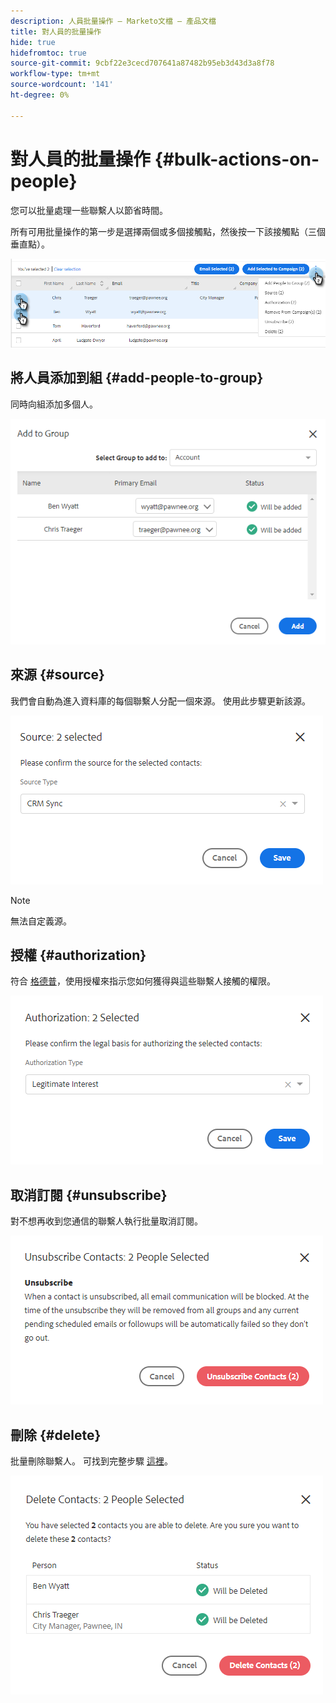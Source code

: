 ```yaml
---
description: 人員批量操作 — Marketo文檔 — 產品文檔
title: 對人員的批量操作
hide: true
hidefromtoc: true
source-git-commit: 9cbf22e3cecd707641a87482b95eb3d43d3a8f78
workflow-type: tm+mt
source-wordcount: '141'
ht-degree: 0%

---
```


# 對人員的批量操作 {#bulk-actions-on-people}

您可以批量處理一些聯繫人以節省時間。

所有可用批量操作的第一步是選擇兩個或多個接觸點，然後按一下該接觸點（三個垂直點）。

![](assets/bulk-actions-on-people-1.png)

## 將人員添加到組 {#add-people-to-group}

同時向組添加多個人。

![](assets/bulk-actions-on-people-2.png)

## 來源 {#source}

我們會自動為進入資料庫的每個聯繫人分配一個來源。 使用此步驟更新該源。

![](assets/bulk-actions-on-people-3.png)

>[!NOTE]
>
>無法自定義源。

## 授權 {#authorization}

符合 [格德普](https://eugdpr.org/)，使用授權來指示您如何獲得與這些聯繫人接觸的權限。

![](assets/bulk-actions-on-people-4.png)

## 取消訂閱 {#unsubscribe}

對不想再收到您通信的聯繫人執行批量取消訂閱。

![](assets/bulk-actions-on-people-5.png)

## 刪除 {#delete}

批量刪除聯繫人。 可找到完整步驟 [這裡](/help/marketo/product-docs/marketo-sales-insight/actions/people/managing-contacts/creating-and-deleting-contacts.md)。

![](assets/bulk-actions-on-people-6.png)